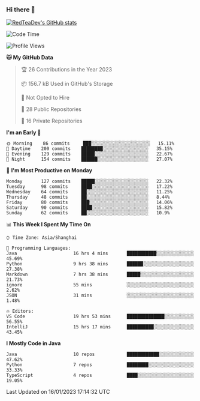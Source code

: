 ### Hi there 👋

<!--
**RedTeaDev/RedTeaDev** is a ✨ _special_ ✨ repository because its `README.md` (this file) appears on your GitHub profile.

Here are some ideas to get you started:

- 🔭 I’m currently working on ...
- 🌱 I’m currently learning ...
- 👯 I’m looking to collaborate on ...
- 🤔 I’m looking for help with ...
- 💬 Ask me about ...
- 📫 How to reach me: ...
- 😄 Pronouns: ...
- ⚡ Fun fact: ...
-->

<!--
[![wakatime](https://wakatime.com/badge/user/6b101ed0-04c0-4490-9283-eb61f2efff96.svg)](https://wakatime.com/@6b101ed0-04c0-4490-9283-eb61f2efff96)
!-->

[![RedTeaDev's GitHub stats](https://github-readme-stats.vercel.app/api?username=RedTeaDev)](https://github.com/anuraghazra/github-readme-stats)
<!--
[![willianrod's wakatime stats](https://github-readme-stats.vercel.app/api/wakatime?username=RedTeaDev)](https://github.com/anuraghazra/github-readme-stats)
!-->
<!--START_SECTION:waka-->
![Code Time](http://img.shields.io/badge/Code%20Time-1%2C152%20hrs%203%20mins-blue)

![Profile Views](http://img.shields.io/badge/Profile%20Views-1-blue)

**🐱 My GitHub Data** 

> 🏆 26 Contributions in the Year 2023
 > 
> 📦 156.7 kB Used in GitHub's Storage 
 > 
> 🚫 Not Opted to Hire
 > 
> 📜 28 Public Repositories 
 > 
> 🔑 16 Private Repositories  
 > 
**I'm an Early 🐤** 

```text
🌞 Morning    86 commits     ███░░░░░░░░░░░░░░░░░░░░░░   15.11% 
🌆 Daytime    200 commits    ████████░░░░░░░░░░░░░░░░░   35.15% 
🌃 Evening    129 commits    █████░░░░░░░░░░░░░░░░░░░░   22.67% 
🌙 Night      154 commits    ██████░░░░░░░░░░░░░░░░░░░   27.07%

```
📅 **I'm Most Productive on Monday** 

```text
Monday       127 commits    █████░░░░░░░░░░░░░░░░░░░░   22.32% 
Tuesday      98 commits     ████░░░░░░░░░░░░░░░░░░░░░   17.22% 
Wednesday    64 commits     ██░░░░░░░░░░░░░░░░░░░░░░░   11.25% 
Thursday     48 commits     ██░░░░░░░░░░░░░░░░░░░░░░░   8.44% 
Friday       80 commits     ███░░░░░░░░░░░░░░░░░░░░░░   14.06% 
Saturday     90 commits     ████░░░░░░░░░░░░░░░░░░░░░   15.82% 
Sunday       62 commits     ██░░░░░░░░░░░░░░░░░░░░░░░   10.9%

```


📊 **This Week I Spent My Time On** 

```text
⌚︎ Time Zone: Asia/Shanghai

💬 Programming Languages: 
Java                     16 hrs 4 mins       ███████████░░░░░░░░░░░░░░   45.69% 
Python                   9 hrs 38 mins       ██████░░░░░░░░░░░░░░░░░░░   27.38% 
Markdown                 7 hrs 38 mins       █████░░░░░░░░░░░░░░░░░░░░   21.73% 
ignore                   55 mins             ░░░░░░░░░░░░░░░░░░░░░░░░░   2.62% 
JSON                     31 mins             ░░░░░░░░░░░░░░░░░░░░░░░░░   1.48%

🔥 Editors: 
VS Code                  19 hrs 53 mins      ██████████████░░░░░░░░░░░   56.55% 
IntelliJ                 15 hrs 17 mins      ██████████░░░░░░░░░░░░░░░   43.45%

```

**I Mostly Code in Java** 

```text
Java                     10 repos            ████████████░░░░░░░░░░░░░   47.62% 
Python                   7 repos             ████████░░░░░░░░░░░░░░░░░   33.33% 
TypeScript               4 repos             ████░░░░░░░░░░░░░░░░░░░░░   19.05%

```



 Last Updated on 16/01/2023 17:14:32 UTC
<!--END_SECTION:waka-->


